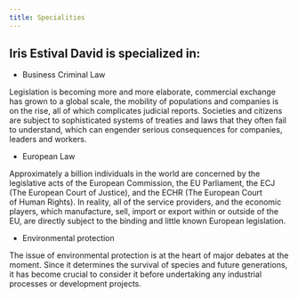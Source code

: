 ```yaml
---
title: Specialities
---
```


## Iris Estival David is specialized in: 

* Business Criminal Law 

Legislation is becoming more and more elaborate, commercial exchange has grown to a global scale, the mobility of populations and companies is on the rise, all of which complicates judicial reports. Societies and citizens are subject to sophisticated systems of treaties and laws that they often fail to understand, which can engender serious consequences for companies, leaders and workers.  


* European Law

Approximately a billion individuals in the world are concerned by the legislative acts of the European Commission, the EU Parliament, the ECJ (The European Court of Justice), and the ECHR (The European Court of Human Rights). In reality, all of the service providers, and the economic players, which manufacture, sell, import or export within or outside of the EU, are directly subject to the binding and little known European legislation. 


* Environmental protection

The issue of environmental protection is at the heart of major debates at the moment. Since it determines the survival of species and future generations, it has become crucial to consider it before undertaking any industrial processes or development projects.
